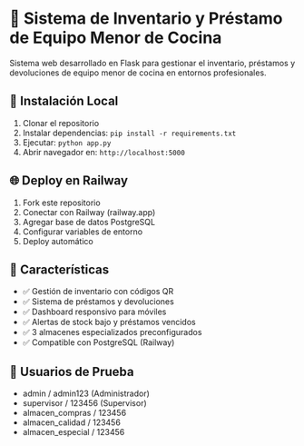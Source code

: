 # 🍳 Sistema de Inventario y Préstamo de Equipo Menor de Cocina 
 
Sistema web desarrollado en Flask para gestionar el inventario, préstamos y devoluciones de equipo menor de cocina en entornos profesionales. 
 
## 🚀 Instalación Local 
 
1. Clonar el repositorio 
2. Instalar dependencias: `pip install -r requirements.txt` 
3. Ejecutar: `python app.py` 
4. Abrir navegador en: `http://localhost:5000` 
 
## 🌐 Deploy en Railway 
 
1. Fork este repositorio 
2. Conectar con Railway (railway.app) 
3. Agregar base de datos PostgreSQL 
4. Configurar variables de entorno 
5. Deploy automático 
 
## 📱 Características 
 
- ✅ Gestión de inventario con códigos QR 
- ✅ Sistema de préstamos y devoluciones 
- ✅ Dashboard responsivo para móviles 
- ✅ Alertas de stock bajo y préstamos vencidos 
- ✅ 3 almacenes especializados preconfigurados 
- ✅ Compatible con PostgreSQL (Railway) 
 
## 👥 Usuarios de Prueba 
 
- admin / admin123 (Administrador) 
- supervisor / 123456 (Supervisor) 
- almacen_compras / 123456 
- almacen_calidad / 123456 
- almacen_especial / 123456 
